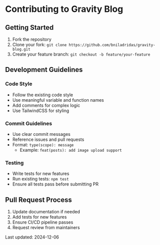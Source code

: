 # Contributing to Gravity Blog

## Getting Started
1. Fork the repository
2. Clone your fork: `git clone https://github.com/bniladridas/gravity-blog.git`
3. Create your feature branch: `git checkout -b feature/your-feature`

## Development Guidelines

### Code Style
- Follow the existing code style
- Use meaningful variable and function names
- Add comments for complex logic
- Use TailwindCSS for styling

### Commit Guidelines
- Use clear commit messages
- Reference issues and pull requests
- Format: `type(scope): message`
  - Example: `feat(posts): add image upload support`

### Testing
- Write tests for new features
- Run existing tests: `npm test`
- Ensure all tests pass before submitting PR

## Pull Request Process
1. Update documentation if needed
2. Add tests for new features
3. Ensure CI/CD pipeline passes
4. Request review from maintainers

Last updated: 2024-12-06